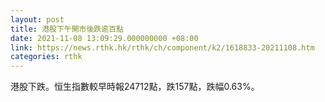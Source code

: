 ```yaml
---
layout: post
title: 港股下午開市後跌逾百點
date: 2021-11-08 13:09:29.000000000 +08:00
link: https://news.rthk.hk/rthk/ch/component/k2/1618833-20211108.htm
categories: rthk
---
```


港股下跌。恒生指數較早時報24712點，跌157點，跌幅0.63%。
